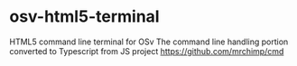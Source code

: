# osv-html5-terminal
HTML5 command line terminal for OSv 
The command line handling portion converted to Typescript from JS project https://github.com/mrchimp/cmd
